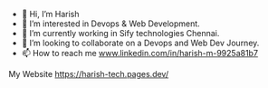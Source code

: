 - 👋 Hi, I’m Harish
- 👀 I’m interested in Devops & Web Development.
- 🌱 I’m currently working in Sify technologies Chennai.
- 💞️ I’m looking to collaborate on a Devops and Web Dev Journey.
- 📫 How to reach me  www.linkedin.com/in/harish-m-9925a81b7
 
 
 My Website https://harish-tech.pages.dev/

<!---
harishhari131506/harishhari131506 is a ✨ special ✨ repository because its `README.md` (this file) appears on your GitHub profile.
You can click the Preview link to take a look at your changes.
--->
